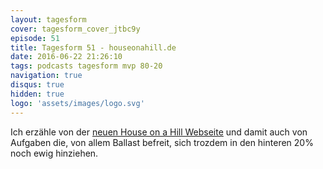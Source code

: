 ```yaml
---
layout: tagesform
cover: tagesform_cover_jtbc9y
episode: 51
title: Tagesform 51 - houseonahill.de
date: 2016-06-22 21:26:10
tags: podcasts tagesform mvp 80-20
navigation: true
disqus: true
hidden: true
logo: 'assets/images/logo.svg'
---
```


Ich erzähle von der [neuen House on a Hill Webseite](http://houseonahill.de)
und damit auch von Aufgaben die, von allem Ballast befreit, sich trozdem
in den hinteren 20% noch ewig hinziehen.
